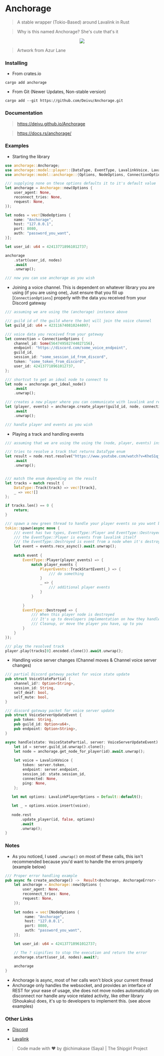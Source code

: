 # Anchorage

> A stable wrapper (Tokio-Based) around Lavalink in Rust

> Why is this named Anchorage? She's cute that's it

<p align="center">
    <img src="https://yuki.suou.moe/Anchorage_CN_Without_BG-zvy6Q7GP.png"> 
</p>

> Artwork from Azur Lane

### Installing

* From crates.io
```
cargo add anchorage
```

* From Git (Newer Updates, Non-stable version)
```
cargo add --git https://github.com/Deivu/Anchorage.git
```

### Documentation

> <https://deivu.github.io/Anchorage>

> <https://docs.rs/anchorage/>

### Examples

* Starting the library

```rs
use anchorage::Anchorage;
use anchorage::model::player::{DataType, EventType, LavalinkVoice, LavalinkPlayerOptions, PlayerEvents};
use anchorage::model::anchorage::{Options, NodeOptions, ConnectionOptions};

/// supplying none on these options defaults it to it's default value
let anchorage = Anchorage::new(Options {
    user_agent: None,
    reconnect_tries: None,
    request: None,
});

let nodes = vec![NodeOptions { 
    name: "Anchorage",
    host: "127.0.0.1",
    port: 8080,
    auth: "password_you_want",
}];

let user_id: u64 = 424137718961012737;

anchorage
    .start(user_id, nodes)
    .await
    .unwrap();

/// now you can use anchorage as you wish
```

* Joining a voice channel. This is dependent on whatever library you are using (if you are using one), Just ensure that you fill up [`ConnectionOptions`] properly with the data you received from your Discord gateway
```rs
/// assuming we are using the (anchorage) instance above

/// guild id of the guild where the bot will join the voice channel
let guild_id: u64 = 423116740810244097;

/// voice data you received from your gateway
let connection = ConnectionOptions {
    channel_id: Some(564749582744027156),
    endpoint: "https://discord.com/some_voice_endpoint",
    guild_id,
    session_id: "some_session_id_from_discord",
    token: "some_token_from_discord",
    user_id: 424137718961012737,
};

/// shortcut to get an ideal node to connect to
let node = anchorage.get_ideal_node()
    .await
    .unwrap();

/// creates a new player where you can communicate with lavalink and receive events via a message channel
let (player, events) = anchorage.create_player(guild_id, node, connection)
    .await
    .unwrap();

/// handle player and events as you wish
```

* Playing a track and handling events
```rs
/// assuming that we are using the using the (node, player, events) instance from above

/// tries to resolve a track that returns DataType enum
let result = node.rest.resolve("https://www.youtube.com/watch?v=KheS1qj4fyk")
    .await
    .unwrap();


/// match the enum depending on the result
let tracks = match result {
    DataType::Track(track) => vec![track],
    _ => vec![]
};

if tracks.len() == 0 {
    return;
}

/// spawn a new green thread to handle your player events so you wont block the current thread you are on
tokio::spawn(async move {
    /// event has two types, EventType::Player and EventType::Destroyed
    /// the EventType::Player is events from lavalink itself
    /// the EventType::Destroyed is event from a node when it's destroyed
    let event = events.recv_async().await.unwrap();
    
    match event {
        EventType::Player(player_events) => {
            match player_events {
                PlayerEvents::TrackStartEvent(_) => {
                    /// do something
                }
                _ => {
                    /// additional player events
                }
            }
            
        }
        EventType::Destroyed => {
            /// When this player node is destroyed
            /// It's up to developers implementation on how they handle this
            /// Cleanup, or move the player you have, up to you
        }
    }
});

/// play the resolved track
player.play(tracks[0].encoded.clone()).await.unwrap();
```

* Handling voice server changes (Channel moves & Channel voice server changes)
```rs
/// partial Discord gateway packet for voice state update
pub struct VoiceStatePartial {
	channel_id?: Option<String>,
	session_id: String,
	self_deaf: bool,
	self_mute: bool,
}

/// discord gateway packet for voice server update
pub struct VoiceServerUpdateEvent {
    pub token: String,
    pub guild_id: Option<u64>,
    pub endpoint: Option<String>,
}

async handle(state: VoiceStatePartial, server: VoiceServerUpdateEvent) {
    let id = server.guild_id.unwrap().clone();
    let node = anchorage.get_node_for_player(id).await.unwrap();
    
    let voice = LavalinkVoice {
        token: server.token,
        endpoint: server.endpoint,
        session_id: state.session_id,
        connected: None,
        ping: None,
    };
    
   let mut options: LavalinkPlayerOptions = Default::default();

   let _ = options.voice.insert(voice);
   
   node.rest
       .update_player(id, false, options)
       .await
       .unwrap();
}
```

### Notes
* As you noticed, I used `.unwrap()` on most of these calls, this isn't recommended because you'd want to handle the errors properly (example below)
```rs
/// Proper error handling example
pub async fn create_anchorage() ->  Result<Anchorage, AnchorageError> {
    let anchorage = Anchorage::new(Options {
        user_agent: None,
        reconnect_tries: None,
        request: None,
    });
    
    let nodes = vec![NodeOptions { 
         name: "Anchorage",
         host: "127.0.0.1",
         port: 8080,
         auth: "password_you_want",
    }];

    let user_id: u64 = 424137718961012737;

    // The ? signifies to stop the execution and return the error
    anchorage.start(user_id, nodes).await?;
        
    anchorage
}
```
* Anchorage is async, most of her calls won't block your current thread
* Anchorage only handles the websocket, and provides an interface of REST for your ease of usage, she does not move nodes automatically on disconnect nor handle any voice related activity, like other library (Shoukaku) does, it's up to developers to implement this. (see above examples)

### Other Links

- [Discord](https://discord.gg/FVqbtGu)

- [Lavalink](https://github.com/lavalink-devs/Lavalink)

> Code made with ❤ by @ichimakase (Saya) | The Shipgirl Project